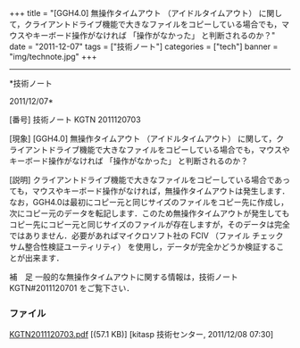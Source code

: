 ﻿+++
title = "[GGH4.0] 無操作タイムアウト （アイドルタイムアウト） に関して，クライアントドライブ機能で大きなファイルをコピーしている場合でも，マウスやキーボード操作がなければ 「操作がなかった」 と判断されるのか？"
date = "2011-12-07"
tags = ["技術ノート"]
categories = ["tech"]
banner = "img/technote.jpg"
+++

-----------------------------------------------------------------------------------------------------------------------------

*技術ノート

2011/12/07*


[番号]
技術ノート KGTN 2011120703

[現象]
[GGH4.0] 無操作タイムアウト （アイドルタイムアウト）
に関して，クライアントドライブ機能で大きなファイルをコピーしている場合でも，マウスやキーボード操作がなければ
「操作がなかった」 と判断されるのか？

[説明]
クライアントドライブ機能で大きなファイルをコピーしている場合であっても，マウスやキーボード操作がなければ，無操作タイムアウトは発生します．なお，GGH4.0は最初にコピー元と同じサイズのファイルをコピー先に作成し，次にコピー元のデータを転記します．このため無操作タイムアウトが発生してもコピー先にコピー元と同じサイズのファイルが存在しますが，そのデータは完全ではありません．必要があればマイクロソフト社の
FCIV （ファイル チェックサム整合性検証ユーティリティ）
を使用し，データが完全かどうか検証することが出来ます．

補　足
一般的な無操作タイムアウトに関する情報は，技術ノート KGTN#2011120701
をご覧下さい．


### ファイル

 
 


[KGTN2011120703.pdf](http://techreport.kitasp.net/attachments/download/730/KGTN2011120703.pdf)
 [(57.1 KB)] [kitasp 技術センター, 2011/12/08
07:30]


 


 

